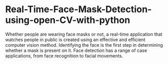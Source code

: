 # Real-Time-Face-Mask-Detection-using-open-CV-with-python
Whether people are wearing face masks or not, a real-time application that watches people in public is created using an effective and efficient computer vision method. Identifying the face is the first step in determining whether a mask is present on it. Face detection has a range of case applications, from face recognition to facial movements.
